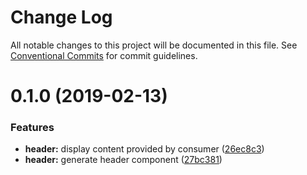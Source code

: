 # Change Log

All notable changes to this project will be documented in this file.
See [Conventional Commits](https://conventionalcommits.org) for commit guidelines.

# 0.1.0 (2019-02-13)


### Features

* **header:** display content provided by consumer ([26ec8c3](http://republicservicesrepository/design-core/commits/26ec8c3))
* **header:** generate header component ([27bc381](http://republicservicesrepository/design-core/commits/27bc381))

